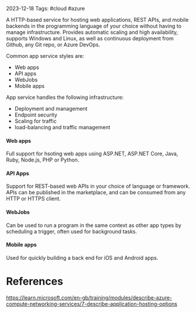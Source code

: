 2023-12-18
Tags: #cloud #azure

A HTTP-based service for hosting web applications, REST APIs, and mobile backends in the programming language of your choice without having to manage infrastructure. Provides automatic scaling and high availability, supports Windows and Linux, as well as continuous deployment from Github, any Git repo, or Azure DevOps.

Common app service styles are:
- Web apps
- API apps
- WebJobs
- Mobile apps

App service handles the following infrastructure:
- Deployment and management
- Endpoint security
- Scaling for traffic
- load-balancing and traffic management
#### Web apps
Full support for hsoting web apps using ASP.NET, ASP.NET Core, Java, Ruby, Node.js, PHP or Python.

#### API Apps
Support for REST-based web APIs in your choice of language or framework. APIs can be published in the marketplace, and can be consumed from any HTTP or HTTPS client.

#### WebJobs
Can be used to run a program in the same context as other app types by scheduling a trigger, often used for background tasks.

#### Mobile apps
Used for quickly building a back end for iOS and Android apps.

# References

https://learn.microsoft.com/en-gb/training/modules/describe-azure-compute-networking-services/7-describe-application-hosting-options